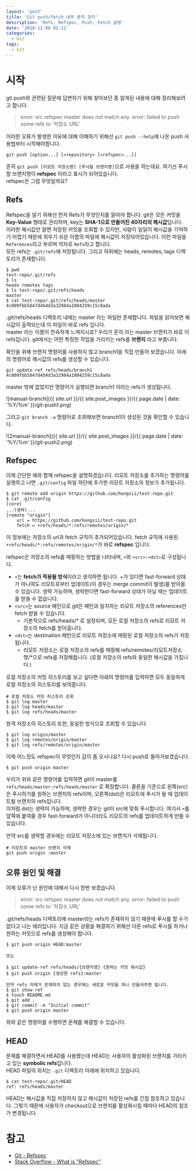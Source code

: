```yaml
---
layout: 'post'
title: 'Git push/fetch 내부 동작 정리'
description: 'Refs, Refspec, Push, Fetch 설명'
date: '2018-11-08 01:11'
categories:
  - Git
tags:
  - Git
---
```


# 시작

git push와 관련된 질문에 답변하기 위해 찾아보던 중 알게된 내용에 대해 정리해보려고 합니다.

> error: src refspec master does not match any.
> error: failed to push some refs to '저장소 URL'

이러한 오류가 발생한 이유에 대해 이해하기 위해선 `git push --help`에 나온 push 사용법부터 시작해야합니다.

```
git push [option...] [<repository> [<refspec>...]]
```

흔히 `git push [리모트 저장소명] [푸시할 브랜치명]`으로 사용을 하는데요. 여기선 푸시할 브랜치명이 **refspec** 이라고 표시가 되어있습니다.  
refspec은 그럼 무엇일까요?

## Refs

Refspec을 알기 위해선 먼저 Refs가 무엇인지를 알아야 합니다. git은 모든 커밋을 **Key-Value** 형태로 관리하며, key는 **SHA-1으로 만들어진 40자리의 해시값**입니다.  
이러한 해시값만 알면 저장된 커밋을 조회할 수 있지만, 사람이 일일이 해시값을 기억하기 어렵기 때문에 외우기 쉬운 이름의 파일에 해시값이 저장되어있습니다. 이런 파일을 `References`라고 부르며 약자로 `Refs`라고 합니다.  
모든 refs는 `.git/refs`에 저장됩니다. 그리고 하위에는 heads, remotes, tags 디렉토리가 존재합니다.

```
$ pwd
test-repo/.git/refs
$ ls
heads remotes tags
$ ls test-repo/.git/refs/heads
master
$ cat test-repo/.git/refs/heads/master
4c009fbb5847d4b4d3a32984a1004259c15c8ada
```

.git/refs/heads 디렉토리 내에는 master 라는 파일만 존재합니다. 파일을 읽어보면 해시값이 출력되는데 이 파일이 바로 refs 입니다.  
master 라는 이름이 친숙하게 느껴지시죠? 우리가 흔히 아는 master 브랜치가 바로 이 refs입니다. git에서는 어떤 특정한 작업을 가리키는 refs를 **브랜치** 라고 부릅니다.

확인을 위해 브랜치 명령어를 사용하지 않고 branch1을 직접 만들어 보겠습니다. 아래의 명령어로 해시값의 refs를 생성할 수 있습니다.

```
git update-ref refs/heads/branch1 4c009fbb5847d4b4d3a32984a1004259c15c8ada
```

master 밖에 없었지만 명령어가 실행되면 branch1 이라는 refs가 생성됩니다.

![manual-branch]({{ site.url }}/{{ site.post_images }}/{{ page.date | date: '%Y/%m' }}/git-push1.png)

그리고 `git branch -a` 명령어로 조회해보면 branch1이 생성된 것을 확인할 수 있습니다.

![2manual-branch]({{ site.url }}/{{ site.post_images }}/{{ page.date | date: '%Y/%m' }}/git-push2.png)

## Refspec

이제 간단한 예와 함께 refspec을 설명하겠습니다. 리모트 저장소를 추가하는 명령어를 실행하고 나면 `.git/config` 파일 하단에 추가한 리모트 저장소의 정보가 추가됩니다.

```
$ git remote add origin https://github.com/hongsii/test-repo.git
$ cat .git/config
[core]
...(생략)...
[remote "origin"]
    url = https://github.com/hongsii/test-repo.git
    fetch = +refs/heads/*:refs/remotes/origin/*
```

이 정보에는 저장소의 url과 fetch 규칙이 추가되어있습니다. fetch 규칙에 사용된 `+refs/heads/*:refs/remotes/origin/*`가 바로 **refspec** 입니다.

refspec은 저장소의 refs를 매핑하는 방법을 나타내며, `+`와 `<src>:<dst>`로 구성됩니다.  

* `+`는 **fetch가 적용될 방식**이라고 생각하면 됩니다. +가 있다면 fast-forward 상태가 아니여도 리모트로부터 업데이트(이 경우는 merge commit이 발생)를 받아올 수 있습니다. 생략 가능하며, 생략한다면 fast-forward 상태가 아닐 때는 업데이트를 받을 수 없습니다.
* `<src>`는 source 패턴으로 git은 패턴과 일치하는 리모트 저장소의 references만 fetch 받을 수 있습니다.
    * 기본적으로 refs/heads/* 로 설정되며, 모든 로컬 저장소의 refs로 리모트 저장소의 fetch를 받아옵니다.
* `<dst>`는 destination 패턴으로 리모트 저장소에 매핑된 로컬 저장소의 refs가 저장됩니다.
    * 리모트 저장소는 로컬 저장소의 refs를 매핑해 refs/remotes/리모트저장소명/*으로 refs를 저장해둡니다. (로컬 저장소의 refs와 동일한 해시값을 가집니다.)

 로컬 저장소의 커밋 히스토리를 보고 싶다면 아래의 명령어를 입력하면 모두 동일하게 로컬 저장소의 히스토리를 보여줍니다.

```
# 로컬 저장소 커밋 히스토리 조회
$ git log master
$ git log heads/master
$ git log refs/heads/master
```

원격 저장소의 히스토리 또한, 동일한 방식으로 조회할 수 있습니다.

```
$ git log origin/master
$ git log remotes/origin/master
$ git log refs/remotes/origin/master
```

이제 어느정도 refspec이 무엇인지 감이 좀 오시나요? 다시 push로 돌아가보겠습니다.  

```
$ git push origin master
```

우리가 위와 같은 명령어를 입력하면 git이 master를 `refs/heads/master:refs/heads/master` 로 확장합니다.
콜론을 기준으로 왼쪽(src)은 푸시하기를 원하는 브랜치의 refs이며, 오른쪽(dst)은 리모트에 푸시가 될 때 업데이트될 브랜치의 refs입니다.  
이처럼 dst는 생략이 가능하며, 생략한 경우는 git이 src에 맞춰 푸시합니다.
여기서 `+`를 앞쪽에 붙여줄 경우 fast-forward가 아니더라도 리모트의 refs를 업데이트하게 만들 수 있습니다.

만약 src를 생략할 경우에는 리모트 저장소에 있는 브랜치가 삭제됩니다.

```
# 리모트의 master 브랜치 삭제
git push origin :master
```

## 오류 원인 및 해결

이제 오류가 난 원인에 대해서 다시 한번 보겠습니다.

> error: src refspec master does not match any.
> error: failed to push some refs to '저장소 URL'

.git/refs/heads 디렉토리에 master라는 refs가 존재하지 않기 때문에 푸시를 할 수가 없다고 나는 에러입니다. 지금 같은 상황을 해결하기 위해선
다른 refs로 푸시를 하거나 원하는 커밋으로 refs를 생성해야 합니다.

```
$ git push origin HEAD:master

또는

$ git update-ref refs/heads/{브랜치명} {원하는 커밋 해시값}
$ git push origin {생성한 refs}:master

만약 refs 자체가 존재하지 않는 경우에는 새로운 커밋을 하나 만들어주면 됩니다.
$ git show-ref
$ touch README.md
$ git add .
$ git commit -m "Initial commit"
$ git push origin master
```

위와 같은 명령어를 수행하면 문제를 해결할 수 있습니다.

## HEAD

문제를 해결하면서 HEAD를 사용했는데 HEAD는 사용자의 활성화된 브랜치를 가리키고 있는 **symbolic refs**입니다.  
HEAD 파일의 위치는 `.git` 디렉토리 아래에 위치하고 있습니다.

```
$ cat test-repo/.git/HEAD
ref: refs/heads/master
```

HEAD는 해시값을 직접 저장하지 않고 해시값이 저장된 refs를 간접 참조하고 있습니다. 그렇기 때문에 사용자가 checkout으로 브랜치를 활성화시킬 때마다 HEAD의 참조가 변경됩니다.

# 참고

* [Git - Refspec](https://git-scm.com/book/en/v2/Git-Internals-The-Refspec)
* [Stack Overflow - What is "Refspec"](https://stackoverflow.com/questions/44333437/git-what-is-refspec)
